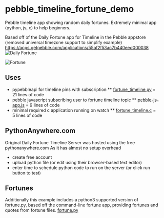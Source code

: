 # pebble_timeline_fortune_demo
Pebble timeline app showing random daily fortunes.  Extremely minimal app (python, js, c) to help beginners.

Based off of the Daily Fortune app for Timeline in the Pebble appstore (removed universal timezone support to simplify example)  
https://apps.getpebble.com/applications/55af2f53ac7b440eed000038
![Daily Fortune](https://www.filepicker.io/api/file/JCMdtCzkTD1XyA36bDAp/convert?h=160&w=360)

![Fortune](https://www.filepicker.io/api/file/DHCuKERS3yXkCXuf24YM/convert?h=168&w=144)

## Uses 
* pypebbleapi for timeline pins with subscription 
** [fortune_timeline.py](pythonanywhere.com/fortune_timeline.py) = 21 lines of code
* pebble javascript subscribing user to fortune timeline topic 
** [pebble-js-app.js](src/js/pebble-js-app.js) = 9 lines of code
* minimal required c application running on watch 
** [fortune_timeline.c](src/fortune_timeline.c) = 5 lines of code

## PythonAnywhere.com
Original Daily Fortune Timeline Server was hosted using the free pythonanywhere.com
As it has almost no setup overhead 
* create free account
* upload python file (or edit using their browser-based text editor)
* enter time to schedule python code to run on the server (or click run button to test)

## Fortunes
Additionally this example includes a python3 supported version of fortune.py, based off the command-line fortune app, providing fortunes and quotes from fortune files.
[fortune.py](pythonanywhere.com/fortune.py)

